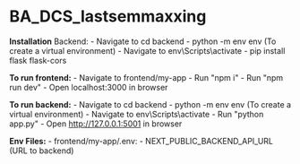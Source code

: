 # BA_DCS_lastsemmaxxing

**Installation**
Backend:
    - Navigate to cd backend
    - python -m env env (To create a virtual environment)
    - Navigate to env\Scripts\activate
    - pip install flask flask-cors

**To run frontend:**
    - Navigate to frontend/my-app
    - Run "npm i"
    - Run "npm run dev"
    - Open localhost:3000 in browser

**To run backend:**
    - Navigate to cd backend
    - python -m env env (To create a virtual environment)
    - Navigate to env\Scripts\activate
    - Run "python app.py"
    - Open http://127.0.0.1:5001 in browser

**Env Files:**
    - frontend/my-app/.env:
        - NEXT_PUBLIC_BACKEND_API_URL (URL to backend)